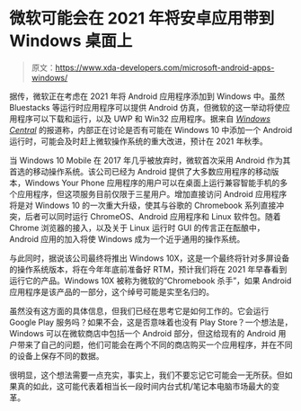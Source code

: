 # 微软可能会在 2021 年将安卓应用带到 Windows 桌面上

> 原文：<https://www.xda-developers.com/microsoft-android-apps-windows/>

据传，微软正在考虑在 2021 年将 Android 应用程序添加到 Windows 中。虽然 Bluestacks 等运行时应用程序可以提供 Android 仿真，但微软的这一举动将使应用程序可以下载和运行，以及 UWP 和 Win32 应用程序。据来自 *[Windows Central](https://www.windowscentral.com/what-expect-windows-10-2021)* 的报道称，内部正在讨论是否有可能在 Windows 10 中添加一个 Android 运行时，可能会及时赶上微软操作系统的重大改进，预计在 2021 年秋季。

当 Windows 10 Mobile 在 2017 年几乎被放弃时，微软首次采用 Android 作为其首选的移动操作系统。该公司已经为 Android 提供了大多数应用程序的移动版本，Windows Your Phone 应用程序的用户可以在桌面上运行兼容智能手机的多个应用程序，但这项服务目前仅限于三星用户。增加直接访问 Android 应用程序将是对 Windows 10 的一次重大升级，使其与谷歌的 Chromebook 系列直接冲突，后者可以同时运行 ChromeOS、Android 应用程序和 Linux 软件包。随着 Chrome 浏览器的接入，以及关于 Linux 运行时 GUI 的传言正在酝酿中，Android 应用的加入将使 Windows 成为一个近乎通用的操作系统。

与此同时，据说该公司最终将推出 Windows 10X，这是一个最终将针对多屏设备的操作系统版本，将在今年年底前准备好 RTM，预计我们将在 2021 年早春看到运行它的产品。Windows 10X 被称为微软的“Chromebook 杀手”，如果 Android 应用程序是该产品的一部分，这个绰号可能是实至名归的。

虽然没有这方面的具体信息，但我们已经在思考它是如何工作的。它会运行 Google Play 服务吗？如果不会，这是否意味着也没有 Play Store？一个想法是，Windows 可以在微软商店中包括一个 Android 部分，但这给现有的 Android 用户带来了自己的问题，他们可能会在两个不同的商店购买一个应用程序，并在不同的设备上保存不同的数据。

很明显，这个想法需要一点充实，事实上，我们不要忘记它可能会一无所获。但如果真的如此，这可能代表着相当长一段时间内台式机/笔记本电脑市场最大的变革。